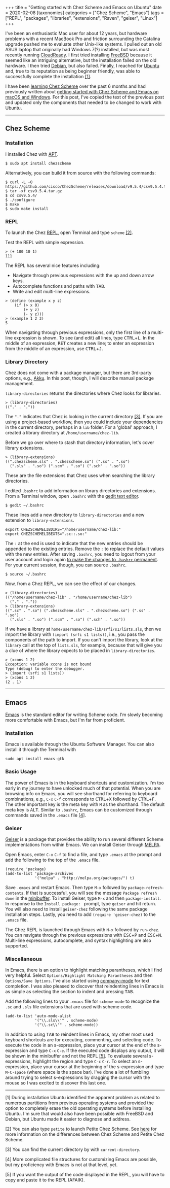 +++
title = "Getting started with Chez Scheme and Emacs on Ubuntu"
date = 2020-02-08
[taxonomies]
categories = ["Chez Scheme", "Emacs"]
tags = ["REPL", "packages", "libraries", "extensions", "Raven", "geiser", "Linux"]
+++

I've been an enthusiastic Mac user for about 12 years, but hardware problems with a recent MacBook Pro and friction surrounding the Catalina upgrade pushed me to evaluate other Unix-like systems. I pulled out an old ASUS laptop that originally had Windows 7(?) installed, but was most recently running [CloudReady](https://www.neverware.com/freedownload). I first tried installing [FreeBSD](https://www.freebsd.org) because it seemed like an intriguing alternative, but the installation failed on the old hardware. I then tried [Debian](https://www.debian.org), but also failed. Finally, I reached for [Ubuntu](https://ubuntu.com) and, true to its reputation as being beginner friendly, was able to successfully complete the installation [[1]](#1).

<!-- more -->

I have been [learning Chez Scheme](/categories/chezscheme/) over the past 6 months and had previously written about [getting started with Chez Scheme and Emacs on macOS and Windows](/post/getting-started-with-chez-scheme-and-emacs/). For this post, I've copied the text of the previous post and updated only the components that needed to be changed to work with Ubuntu. 

***

## Chez Scheme

### Installation

I installed Chez with [APT](https://en.wikipedia.org/wiki/APT_(software)).

```
$ sudo apt install chezscheme
```

Alternatively, you can build it from source with the following commands:

```
$ curl -L -O https://github.com/cisco/ChezScheme/releases/download/v9.5.4/csv9.5.4.tar.gz
$ tar -xf csv9.5.4.tar.gz 
$ cd csv9.5.4/
$ ./configure
$ make
$ sudo make install
```

### REPL

To launch the Chez [REPL](https://en.wikipedia.org/wiki/Read–eval–print_loop), open Terminal and type `scheme` [[2]](#2).

Test the REPL with simple expression.

```
> (+ 100 10 1)
111
```

The REPL has several nice features including:

* Navigate through previous expressions with the up and down arrow keys.
* Autocomplete functions and paths with <kbd>TAB</kbd>.
* Write and edit multi-line expressions.

```
> (define (example x y z)
    (if (> x 0)
        (+ y z)
        (- y z)))
> (example 1 2 3)
5
```
When navigating through previous expressions, only the first line of a multi-line expression is shown. To see (and edit) all lines, type <kbd>CTRL</kbd>+<kbd>L</kbd>. In the middle of an expression, <kbd>RET</kbd> creates a new line; to enter an expression from the middle of an expression, use <kbd>CTRL</kbd>+<kbd>J</kbd>.

### Library Directory

Chez does not come with a package manager, but there are 3rd-party options, e.g., [Akku](https://akkuscm.org). In this post, though, I will describe manual package management. 

`library-directories` returns the directories where Chez looks for libraries. 

```
> (library-directories)
(("." . "."))
```

The `"."` indicates that Chez is looking in the current directory [[3]](#3). If you are using a project-based workflow, then you could include your dependencies in the current directory, perhaps in a `lib` folder. For a 'global' approach, I created a library directory at `/home/username/chez-lib`.

Before we go over where to stash that directory information, let's cover library extensions.

```
> (library-extensions)
((".chezscheme.sls" . ".chezscheme.so") (".ss" . ".so")
  (".sls" . ".so") (".scm" . ".so") (".sch" . ".so"))
```

These are the file extensions that Chez uses when searching the library directories.

I edited `.bashrc` to add information on library directories and extensions. From a Terminal window, open `.bashrc` with the [gedit text editor](https://help.ubuntu.com/community/gedit). 

```
$ gedit ~/.bashrc
```

These lines add a new directory to `library-directories` and a new extension to `library-extensions`.

```
export CHEZSCHEMELIBDIRS="/home/username/chez-lib:"
export CHEZSCHEMELIBEXTS=".sc::.so:"
```

The `:` at the end is used to indicate that the new entries should be appended to the existing entries. Remove the `:` to replace the default values with the new entries. After saving `.bashrc`, you need to logout from your user account and login again [to make the changes to `.bashrc` permanent](https://stackoverflow.com/questions/2518127/how-do-i-reload-bashrc-without-logging-out-and-back-in). For your current session, though, you can source `.bashrc`.

```
$ source ~/.bashrc
```

Now, from a Chez REPL, we can see the effect of our changes.

```
> (library-directories)
(("/home/username/chez-lib" . "/home/username/chez-lib")
  ("." . "."))
> (library-extensions)
((".sc" . ".so") (".chezscheme.sls" . ".chezscheme.so") (".ss" . ".so")
  (".sls" . ".so") (".scm" . ".so") (".sch" . ".so"))
```

If we have a library at `home/username/chez-lib/srfi/s1/lists.sls`, then we import the library with `(import (srfi s1 lists))`, i.e., you pass the components of the path to import. If you can't import the library, look at the `library` call at the top of `lists.sls`, for example, because that will give you a clue of where the library expects to be placed in `library-directories`. 

```
> (xcons 1 2)
Exception: variable xcons is not bound
Type (debug) to enter the debugger.
> (import (srfi s1 lists))
> (xcons 1 2)
(2 . 1)
```

***

## Emacs

[Emacs](https://www.gnu.org/software/emacs/emacs.html) is the standard editor for writing Scheme code. I'm slowly becoming more comfortable with Emacs, but I'm far from proficient.

### Installation

Emacs is available through the Ubuntu Software Manager. You can also install it through the Terminal with

```
sudo apt install emacs-gtk
```

### Basic Usage

The power of Emacs is in the keyboard shortcuts and customization. I'm too early in my journey to have unlocked much of that potential. When you are browsing info on Emacs, you will see shorthand for referring to keyboard combinations, e.g., `C-x` `C-f` corresponds to <kbd>CTRL</kbd>+<kbd>X</kbd> followed by <kbd>CTRL</kbd>+<kbd>F</kbd>. The other important key is the meta key with `M` as the shorthand. The default meta key is <kbd>ALT</kbd>. Similar to `.bashrc`, Emacs can be customized through commands saved in the `.emacs` file [[4]](#4).

### Geiser

[Geiser](https://www.nongnu.org/geiser/) is a package that provides the ability to run several different Scheme implementations from within Emacs. We can install Geiser through [MELPA](https://melpa.org/#/). 

Open Emacs, enter `C-x` `C-f` to find a file, and type `.emacs` at the prompt and add the following to the top of the `.emacs` file. 

```
(require 'package)
(add-to-list 'package-archives
             '("melpa" . "http://melpa.org/packages/") t)
```

Save `.emacs` and restart Emacs. Then type `M-x` followed by `package-refresh-contents`. If that is successful, you will see the message `Package refresh done` in the [minibuffer](https://www.gnu.org/software/emacs/manual/html_node/emacs/Minibuffer.html). To install Geiser, type `M-x` and then `package-install`. In response to the `Install package: ` prompt, type `geiser` and hit return. You will also need to install `geiser-chez` following the same package installation steps. Lastly, you need to add `(require 'geiser-chez)` to the `.emacs` file. 
  
The Chez REPL is launched through Emacs with `M-x` followed by `run-chez`. You can navigate through the previous expressions with <kbd>ESC</kbd>+<kbd>P</kbd> and <kbd>ESC</kbd>+<kbd>N</kbd>. Multi-line expressions, autocomplete, and syntax highlighting are also supported. 

### Miscellaneous

In Emacs, there is an option to highlight matching parantheses, which I find very helpful. Select `Options/Highlight Matching Parantheses` and then `Options/Save Options`. I've also started using [company-mode](http://company-mode.github.io) for text completion. I was also pleased to discover that reindenting lines in Emacs is as simple as selecting the section to indent and pressing <kbd>TAB</kbd>.

Add the following lines to your `.emacs` file for `scheme-mode` to recognize the `.sc` and `.sls` file extensions that are used with scheme code.

```
(add-to-list 'auto-mode-alist
             '("\\.sls\\'" . scheme-mode)
             '("\\.sc\\'" . scheme-mode))
```

In addition to using <kbd>TAB</kbd> to reindent lines in Emacs, my other most used keyboard shortcuts are for executing, commenting, and selecting code. To execute the code in an s-expression, place your cursor at the end of the s-expression and type `C-x` `C-e`. If the executed code displays any output, it will be shown in the minibuffer and not the REPL [[5]](#5). To evaluate several s-expressions, highlight the region and type `C-c` `C-r`. To select an s-expression, place your cursor at the beginning of the s-expression and type `M-C-space` (where space is the space bar). I've done a lot of fumbling around trying to select s-expressions by dragging the cursor with the mouse so I was excited to discover this last one.

***

<a name="1"></a> [1] During installation Ubuntu identified the apparent problem as related to numerous partitions from previous operating systems and provided the option to completely erase the old operating systems before installing Ubuntu. I'm sure that would also have been possible with FreeBSD and Debian, but Ubuntu made it easier to diagnose and address. 

<a name="2"></a> [2] You can also type `petite` to launch Petite Chez Scheme. See [here](https://cisco.github.io/ChezScheme/csug9.5/use.html) for more information on the differences between Chez Scheme and Petite Chez Scheme.

<a name="3"></a> [3] You can find the current directory by with `current-directory`.

<a name="4"></a> [4] More complicated file structures for customizing Emacs are possible, but my proficiency with Emacs is not at that level, yet.

<a name="5"></a> [5] If you want the output of the code displayed in the REPL, you will have to copy and paste it to the REPL (AFAIK).